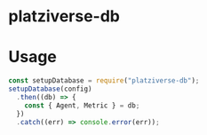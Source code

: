 # platziverse-db

# Usage

```js
const setupDatabase = require("platziverse-db");
setupDatabase(config)
  .then((db) => {
    const { Agent, Metric } = db;
  })
  .catch((err) => console.error(err));
```
